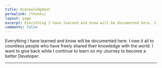 ```yaml
---
title: Acknowledgment
permalink: /thanks/
layout: page
excerpt: Everything I have learned and know will be documented here. I owe it all to countless people who have freely shared their knowledge with the world. I want to give back while I continue to learn on my Journey to become a better Developer.
comments: false
---
```


Everything I have learned and know will be documented here. I owe it all to countless people who have freely shared their knowledge with the world. I want to give back while I continue to learn on my Journey to become a better Developer.

<hr>


